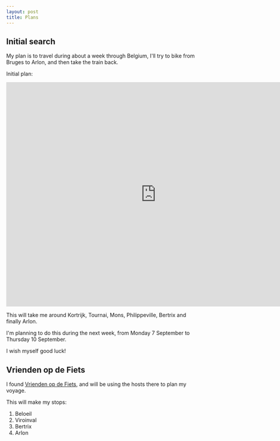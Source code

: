 ```yaml
---
layout: post
title: Plans
---
```


## Initial search

My plan is to travel during about a week through Belgium, I'll try to bike from Bruges to Arlon, and then take the train back.

Initial plan:

<iframe src="https://www.google.com/maps/embed?pb=!1m52!1m12!1m3!1d1300779.3750959043!2d3.3331199182979803!3d50.448835509657414!2m3!1f0!2f0!3f0!3m2!1i1024!2i768!4f13.1!4m37!3e1!4m5!1s0x47c3572cbd2e7b3f%3A0xfb5588bde218cbee!2sWerfstraat+131%2C+8000+Brugge%2C+Belgium!3m2!1d51.220134699999996!2d3.2210973999999997!4m5!1s0x47c33ae2d8706a49%3A0xf791d8c0a601b993!2sKortrijk%2C+Belgium!3m2!1d50.8194776!2d3.2577263!4m5!1s0x47c2f94e46a36df9%3A0x40099ab2f4d6260!2sBeloeil%2C+Belgium!3m2!1d50.548759399999994!2d3.7352249!4m5!1s0x47c1f15ec159a713%3A0xffd9924bbbd2c65!2sViroinval%2C+Belgium!3m2!1d50.071472199999995!2d4.6059942!4m5!1s0x47ea9ab50eca3069%3A0xa4705e8c14b0b55f!2sBertrix%2C+Belgium!3m2!1d49.854234999999996!2d5.2535561!4m5!1s0x47eab06a0a66f2e5%3A0x2c12dca732086d98!2sArlon%2C+Belgium!3m2!1d49.6851364!2d5.810480399999999!5e0!3m2!1sen!2sus!4v1441135484036" width="800" height="600" frameborder="0" style="border:0" allowfullscreen></iframe>

This will take me around Kortrijk, Tournai, Mons, Philippeville, Bertrix and finally Arlon.

I'm planning to do this during the next week, from Monday 7 September to Thursday 10 September.

I wish myself good luck!

## Vrienden op de Fiets

I found <a href="http://vriendenopdefiets.nl" class="ext">Vrienden op de Fiets</a>, and will be using the hosts there to plan my voyage.

This will make my stops:

1. Beloeil
2. Viroinval
3. Bertrix
4. Arlon
